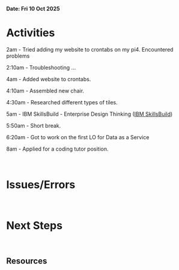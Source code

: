 **Date: Fri 10 Oct 2025**<br>

# Activities

2am - Tried adding my website to crontabs on my pi4. Encountered problems

2:10am - Troubleshooting ...

4am - Added website to crontabs.

4:10am - Assembled new chair.

4:30am - Researched different types of tiles.

5am - IBM SkillsBuild - Enterprise Design Thinking ([IBM SkillsBuild](https://skills.yourlearning.ibm.com/activity/PLAN-DDF9E2A62DC9?ngo-id=0302&utm_campaign=aca-DTbadge))

5:50am - Short break.

6:20am - Got to work on the first LO for Data as a Service



8am - Applied for a coding tutor position.

<br>

# Issues/Errors

<br>

# Next Steps

<br>

## Resources

<br>
